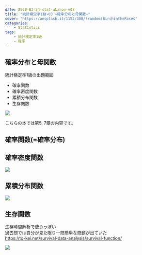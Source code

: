 ```yaml
---
date: 2020-03-24-stat-akahon-v03
title: "統計検定準1級-03 ~確率分布と母関数~"
cover: "https://unsplash.it/1152/300/?random?BirchintheRoses"
categories: 
    - Statistics
tags:
    - 統計検定準1級
    - 確率
---
```


## 確率分布と母関数

統計検定準1級の出題範囲  
- 確率関数
- 確率密度関数
- 累積分布関数
- 生存関数

<a target="_blank"  href="https://www.amazon.co.jp/gp/product/4130420658/ref=as_li_tl?ie=UTF8&camp=247&creative=1211&creativeASIN=4130420658&linkCode=as2&tag=littlem4649-22&linkId=c6133939c8219daece91ffa08adfb69d"><img border="0" src="//ws-fe.amazon-adsystem.com/widgets/q?_encoding=UTF8&MarketPlace=JP&ASIN=4130420658&ServiceVersion=20070822&ID=AsinImage&WS=1&Format=_SL250_&tag=littlem4649-22" ></a><img src="//ir-jp.amazon-adsystem.com/e/ir?t=littlem4649-22&l=am2&o=9&a=4130420658" width="1" height="1" border="0" alt="" style="border:none !important; margin:0px !important;" />

こちらの本では第5, 7章の内容です。  

## 確率関数(=確率分布)

## 確率密度関数

![](https://lh3.googleusercontent.com/M3r5B81m-QW89BXL572LR6pRzxQhG76WEP0mGfQ6y3WORmUO_bXgUd6EIlsbBYGHJVxXlqrsFkyGiB_UUPagPyCzywhsyitQrBGcI1WEfbjCcvMgPKNXqaFIdrJuhQ-MlckkKFAUIDPnlND6DiHHrA7XXZHlJji9Kq3KLaryUnPaHTXi3zdPBq1Xfv19R2sQIVvyNEflt59B-GUVKG2jaT3GnCVrDMqWGuud4N0kpLc2X1I4ssXxx-Z91JgYOZIyboPLZyfY1YP7Tegt9ccY3iiKFTkbfBayC3zGGdZQfCaohzjEfCTTnmYrQppkK9ZpuoqqQekESz2tnWvBO5-ttTMLcrFrJLYgNuaULl8QLQxL8HJo4fjvwZANz3y05g_B7mXvDPKpsEnfHmiAwQT30PPHi862vjLx6l5PenMPGnXD5lHQ1v69g_qJeffqNbBoaVFG5sdr31IVpXJ2t3xaqgoBvtmxMwrc5Hx3ISskQdfPzi0D9Rgs7Mca9UyVWRSJ_uL4an2p1j7iwGmCeobybeCX3fgZbrV8e0AQu9FkmuDetso9nMPm_RdgksxzXUQp2dl1rBgJ_rnLJj1dLMGSbA4WGAgDW2HrnVJ7KUOIYSVD_BgRtaTY9SH0WF8rs6RMaH8--XS01-zdnpGqJId86MjDSBr7cy-oyziGqjnyKFSLyJto_uklLjKyWE0Jn8LKD0hEhAr1R98lQK876UXProgN62S5ndw_Fu7CS3tS0mNJHNf0xf7Faw=w1668-h2154-no)

## 累積分布関数

![](https://lh3.googleusercontent.com/WyzuIfsSfgkpzy4dfGeUgcsQUUwTzA-ffl59mStCOqmDYZ8E_t-VwQHXALzBBppBHfg62tgnW5mkfw6LJryOQ14dFfxY-g7GFdvTuymBdFw14Rw0mwOrFnq0y7blC39hKdIkDw6G5jxPZTiFapWN6QsUTPmgn8yv5AVPAlz6er7b7Ta31D89WGDOF7b2j6RtQfcbYY-UnDnd8bnR1K8fjM81cmp3vM15WDOrVIkhG1l3UzpWUYOuEOa8cecsFUKgXGQgXhzu9nciXkdDE40SAmDgswfKbtfGpESAxL0QjkGDdGHknEh43461vYB1ae9Ix9Mh_stH-OCar68Njct-DmXd4fsGTfofa9GnEBnt7siygbuK8nvbJBmWS9GWwfFSqsrpegbnULJLJwAVB13m0KdmlGONtiuLTkv8NZcw1O2dlUQBdI1m9C6NZcD_WTLNAXquDWB9ovrStN-pmwWJhlUvHeWJxno87LYs2RqVdsXT7AxPoQYSGSy2tospHwVMoeNmQGd4de1Z6Tjmisb84dt2XkEoj0FZDYa5oNKJ43U4govDhXmE4TWSsPqGGQR1_UqdbgT6xoLlFzfQxgtDcKSCbITwEK5eG1aagiJNILsDUhl0x0K9QX6MABIR0AYJbGl-P0OXGbd3X6kJADUWK9OU7hS9kNl6N11qOe1dxLAmpfVud4vZVcjkp8qtEwkLiSel3WQ3sXiCzfb12dibT5aZlh9JJaNeY6rjhcBeVBhm7mT2gR-RTw=w1668-h2154-no)

## 生存関数

生存時間解析で使うっぽい  
過去問では自分が見た限り一問簡単な問題が出ていた  
https://to-kei.net/survival-data-analysis/survival-function/

![](https://lh3.googleusercontent.com/heVbtEpG9NwpqIx_QsNg7zx1NcJXLvDRjst8it3ez8Cg_2RIh6gMLoypFJNkRS09sk_ugoqwqVDydvgsmcM1NIhzwOHLo04jVtT-pOaLXFVQ0O6ursoHcSTiwlFP7nVTnmZ2aF5JmOQMpoS34nfTfDMRbJwDzZLH23xlTO2ttX2bbOLnRoUcE9ieIp7bvFKCcDNqpkvu_6OGVUyYztPoZrTlS35CVSQWUfyOMsXNr9M91RS267wgvXTQeE20xjNYkq9cPMEwYs_wxeBIo8yOxEO_T8ykjqd-Smtvad8ttthYPr49-YhiI1xdFSVCova0voClgnU72XVPAikrQkRYnYfs7Yyt8MFNr0TIutB7XOC6usk4BKL8HI1pL9f4Fp7bE0fJ8gEkFHY8mIWLSQuNUuLEU4L_PU0E6jT4r1RtY8XggPx0hoITKYivOrXiJ1h52BsPK1E4yLZAucGBjuyAng6rgLNrMkkESgwv2IeuBi2N8F3eFdUAPK1ujSsFZHtdzJc_0gdlQt9089JY68IKCQl0sBYTiuJn1PYaGY30T_lNwJLlJrrOzpC7tnwBNCpfmfi7CH1MMFc7pgqs8FMTqzP3WAKvHxb1O0v-gZ2YKzikSsSDyhMGCvpJ5tUuRNu1wpx9Yjd07HODZQqBO7VJcQqqNBqtS7wdpkHR0wwnFzvAzUFSElNJyHa8ih7-17diL0S1fg9YH1CqTPvXzPn2cGb5a-dYUkyT_3n2sbBbeEZtIWC5-xBA8g=w1668-h2154-no)